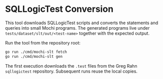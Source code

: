 # SQLLogicTest Conversion

This tool downloads SQLLogicTest scripts and converts the statements and queries
into small Mochi programs. The generated programs live under
`tests/dataset/slt/out/<test-name>` together with the expected output.

Run the tool from the repository root:

```bash
go run ./cmd/mochi-slt fetch
go run ./cmd/mochi-slt gen
```

The first execution downloads the `.test` files from the Greg Rahn
`sqllogictest` repository. Subsequent runs reuse the local copies.
